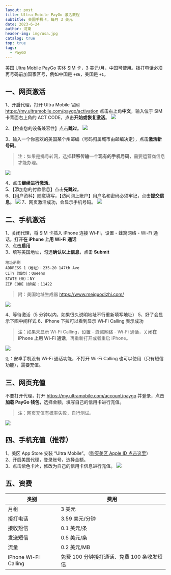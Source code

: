 ```yaml
---
layout: post
title: Ultra Mobile PayGo 激活教程
subtitle: 美国手机卡，每月 3 美元
date: 2023-6-24
author: 河東
header-img: img/usa.jpg
catalog: true
top: true
tags:
  - PayGO
---
```


美国 Ultra Mobile PayGo 实体 SIM 卡，3 美元/月，中国可使用。拨打电话必须再号码前加国家区号，例如中国是 `+86`，美国是 `+1`。

## 一、网页激活

1、开启代理，打开 Ultra Mobile 官网 <https://my.ultramobile.com/paygo/activation> 点击右上角**中文**，输入位于 SIM 卡背面右上角的 ACT CODE，点击**开始或恢复激活**。
![](https://i.imgur.com/v3hdUjF.png)

2、【检查您的设备兼容性】点击**跳过**。
![](https://i.imgur.com/48sRIDH.png)

3、输入一个你喜欢的美国某个州邮编（号码归属城市由邮编决定），点击**激活新号码**。
>注：如果是携号转网，选择**转移传输一个现有的手机号码**，需要运营商信息才能办理。

![](https://i.imgur.com/RUYgXPm.png)


4、点击**继续进行激活**。\
5、【添加您的付款信息】点击**先跳过**。\
6、【用户资料】随意填写，【访问网上账户】用户名和密码必须牢记，点击**提交信息**。
![](https://i.imgur.com/VZOvijw.png)
7、网页激活成功，会显示手机号码。
![](https://i.imgur.com/PHL1Emr.png)

## 二、手机激活

1、关闭代理，将 SIM 卡插入 iPhone 连接 Wi-Fi，设置 - 蜂窝网络 - Wi-Fi 通话，打开**在 iPhone 上用 Wi-Fi 通话**\
2、点击**启用**\
3、填写美国地址，勾选**确认以上信息**，点击 **Submit**
```
地址示例
ADDRESS 1（地址）：235-20 147th Ave
CITY（城市）：Queens
STATE（州）：NY
ZIP CODE（邮编）：11422
```
>附：美国地址生成器 <https://www.meiguodizhi.com/>

![](https://i.imgur.com/7txbPjG.jpg)

4、等待激活（5 分钟以内，如果很久说明地址不行重新填写地址）
5、好了会显示下图中间样式
6、iPhone 下拉可以看到显示 Wi-Fi Calling 表示成功
>注：如果未显示 Wi-Fi Calling，设置 - 蜂窝网络 - Wi-Fi 通话，关闭**在 iPhone 上用 Wi-Fi 通话**，再重新打开或者重启 iPhone。

![](https://i.imgur.com/4640m95.jpg)

`注`：安卓手机没有 Wi-Fi 通话功能，不打开 Wi-Fi Calling 也可以使用（只有短信功能），需要充值。

## 三、网页充值

不要打开代理，打开 <https://my.ultramobile.com/account/paygo> 并登录，点击**加载 PayGo 钱包**，选择金额，填写自己的信用卡进行充值。
>注：网页充值有概率失败，自行测试。

![](https://i.imgur.com/Kd8ojXK.png)

## 四、手机充值（推荐）
1、美区 App Store 安装 “Ultra Mobile”。（[购买美区 Apple ID 点击这里](https://ssnhd.com/2023/03/19/store)）\
2、开启美国代理，登录账号，选择金额。\
3、点击紫色卡片，修改为自己的信用卡信息进行充值。
![](https://i.imgur.com/VEJ42Ts.jpg)

## 五、资费

| 类别 | 费用 |  
|---|---|
| 月租 | 3 美元 |
| 接打电话  |  3.59 美元/分钟 |
|  接收短信 |  0.1 美元/条 |
| 发送短信  | 0.5 美元/条  |
|  流量 | 0.2 美元/MB  |
|  iPhone Wi-Fi Calling | 免费 100 分钟接打通话、免费 100 条收发短信  |

